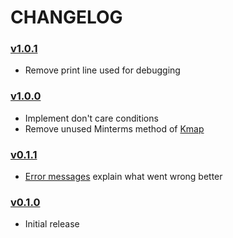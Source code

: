 # CHANGELOG

### [v1.0.1](https://github.com/noah-friedman/kmap/tree/v1.0.1)
- Remove print line used for debugging

### [v1.0.0](https://github.com/noah-friedman/kmap/tree/v1.0.0)
- Implement don't care conditions
- Remove unused Minterms method of [Kmap](https://github.com/noah-friedman/kmap/blob/v1.0.0/kmap.go)

### [v0.1.1](https://github.com/noah-friedman/kmap/tree/v0.1.1)
- [Error messages](https://github.com/noah-friedman/kmap/blob/v0.1.1/kmap.go) explain what went wrong better

### [v0.1.0](https://github.com/noah-friedman/kmap/tree/v0.1.0)
- Initial release